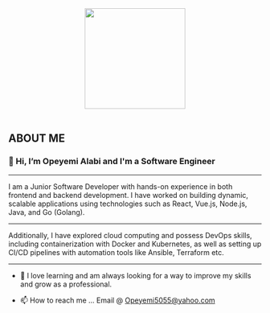 <div id="header" align="center">
  <img src="https://media.giphy.com/media/v1.Y2lkPTc5MGI3NjExaDI3eGpzaWJuaWl5ZjNmZjJtd3hseno1OWFsMThpaW1nYmlranpxcCZlcD12MV9pbnRlcm5hbF9naWZfYnlfaWQmY3Q9cw/f7omQNmgiyjj5sffvZ/giphy.gif" width="200"/>
</div>

<br>

## ABOUT ME

<h3>👨 Hi, I’m Opeyemi Alabi and I'm a Software Engineer </h3>
<hr>
I am a Junior Software Developer with hands-on experience in both frontend and backend development. I have worked on building dynamic, scalable applications using technologies such as React, Vue.js, Node.js, Java, and Go (Golang).
<hr />
Additionally, I have explored cloud computing and possess DevOps skills, including containerization with Docker and Kubernetes, as well as setting up CI/CD pipelines with automation tools like Ansible, Terraform etc.
<hr />

- 🌱 I love learning and am always looking for a way to improve my skills and grow as a professional.

- 📫 How to reach me ... Email @ Opeyemi5055@yahoo.com

<!---
Horpeyemi007/Horpeyemi007 is a ✨ special ✨ repository because its `README.md` (this file) appears on your GitHub profile.
You can click the Preview link to take a look at your changes.
--->
